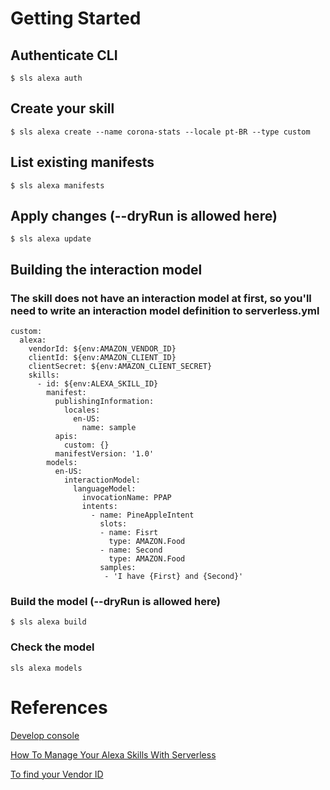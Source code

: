 
# Getting Started

## Authenticate CLI

```
$ sls alexa auth
```

## Create your skill

```
$ sls alexa create --name corona-stats --locale pt-BR --type custom
```

## List existing manifests

```
$ sls alexa manifests
```

## Apply changes (--dryRun is allowed here)

```
$ sls alexa update
```

## Building the interaction model

### The skill does not have an interaction model at first, so you'll need to write an interaction model definition to **serverless.yml**

```
custom:
  alexa:
    vendorId: ${env:AMAZON_VENDOR_ID}
    clientId: ${env:AMAZON_CLIENT_ID}
    clientSecret: ${env:AMAZON_CLIENT_SECRET}
    skills:
      - id: ${env:ALEXA_SKILL_ID}
        manifest:
          publishingInformation:
            locales:
              en-US:
                name: sample
          apis:
            custom: {}
          manifestVersion: '1.0'
        models:
          en-US:
            interactionModel:
              languageModel:
                invocationName: PPAP
                intents:
                  - name: PineAppleIntent
                    slots:
                    - name: Fisrt
                      type: AMAZON.Food
                    - name: Second
                      type: AMAZON.Food
                    samples:
                     - 'I have {First} and {Second}'
```

### Build the model (--dryRun is allowed here)

```
$ sls alexa build
```

### Check the model

```
sls alexa models
```

# References

[Develop console](https://developer.amazon.com/dashboard)

[How To Manage Your Alexa Skills With Serverless](https://www.serverless.com/blog/how-to-manage-your-alexa-skills-with-serverless/)

[To find your Vendor ID](https://developer.amazon.com/mycid.html)
